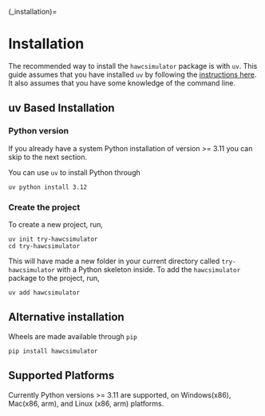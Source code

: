 
(_installation)=
# Installation

The recommended way to install the `hawcsimulator` package is with `uv`.  This guide
assumes that you have installed `uv` by following the [instructions here](https://docs.astral.sh/uv/getting-started/installation/).
It also assumes that you have some knowledge of the command line.

## uv Based Installation

### Python version
If you already have a system Python installation of version >= 3.11 you can skip to the next section.

You can use `uv` to install Python through

    uv python install 3.12

### Create the project
To create a new project, run,

    uv init try-hawcsimulator
    cd try-hawcsimulator

This will have made a new folder in your current directory called `try-hawcsimulator` with a Python
skeleton inside.  To add the `hawcsimulator` package to the project, run,

    uv add hawcsimulator


## Alternative installation
Wheels are made available through `pip`

    pip install hawcsimulator


## Supported Platforms
Currently Python versions >= 3.11 are supported, on Windows(x86), Mac(x86, arm), and Linux (x86, arm) platforms.
